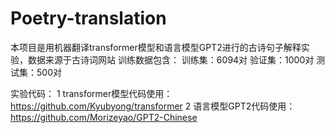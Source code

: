 # Poetry-translation
本项目是用机器翻译transformer模型和语言模型GPT2进行的古诗句子解释实验，数据来源于古诗词网站
训练数据包含：
训练集：6094对
验证集：1000对
测试集：500对

实验代码：
1 transformer模型代码使用：https://github.com/Kyubyong/transformer
2 语言模型GPT2代码使用：https://github.com/Morizeyao/GPT2-Chinese
